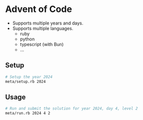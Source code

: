 # Advent of Code

- Supports multiple years and days.
- Supports multiple languages.
  - ruby
  - python
  - typescript (with Bun)
  - ...

## Setup

```bash
# Setup the year 2024
meta/setup.rb 2024
```

## Usage

```bash
# Run and submit the solution for year 2024, day 4, level 2
meta/run.rb 2024 4 2
```
